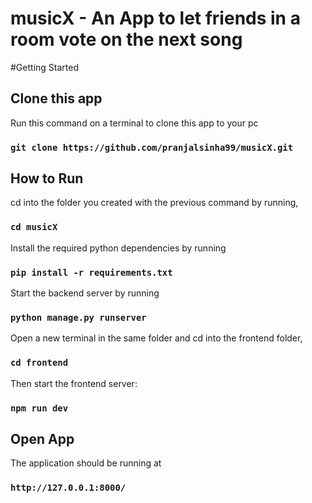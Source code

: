 # musicX - An App to let friends in a room vote on the next song

#Getting Started

## Clone this app

Run this command on a terminal to clone this app to your pc

### `git clone https://github.com/pranjalsinha99/musicX.git`

## How to Run

cd into the folder you created with the previous command by running,

### `cd musicX`

Install the required python dependencies by running

### `pip install -r requirements.txt`

Start the backend server by running

### `python manage.py runserver`

Open a new terminal in the same folder and cd into the frontend folder,

### `cd frontend`

Then start the frontend server:

### `npm run dev`

## Open App
The application should be running at

### `http://127.0.0.1:8000/`
